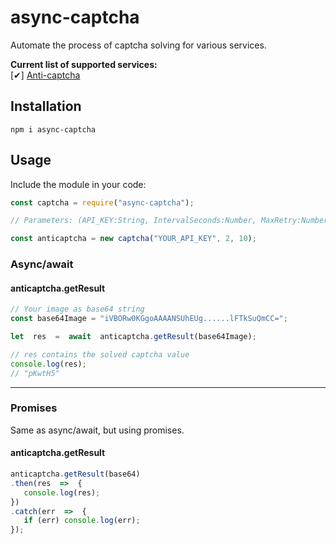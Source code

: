 
# async-captcha
Automate the process of captcha solving for various services. 

**Current list of supported services:**   
[✔] [Anti-captcha](http://getcaptchasolution.com/4n22661zqv)

## Installation

    npm i async-captcha

## Usage
Include the module in your code:

```javascript
const captcha = require("async-captcha");

// Parameters: (API_KEY:String, IntervalSeconds:Number, MaxRetry:Number)

const anticaptcha = new captcha("YOUR_API_KEY", 2, 10);
```


### Async/await

   #### anticaptcha.getResult
   

```javascript
// Your image as base64 string
const base64Image = "iVBORw0KGgoAAAANSUhEUg......lFTkSuQmCC="; 

let  res  =  await  anticaptcha.getResult(base64Image);

// res contains the solved captcha value
console.log(res);
// "pKwtH5"
```

<hr>

### Promises
Same as async/await, but using promises.
  
   #### anticaptcha.getResult

```javascript
anticaptcha.getResult(base64)    
.then(res  =>  {    
   console.log(res);    
})    
.catch(err  =>  {    
   if (err) console.log(err);    
});
```
